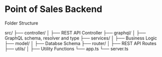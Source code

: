 # Point of Sales Backend

Folder Structure

src/
├── controller/
│ ├── REST API Controller
├── graphql/
│ ├── GraphQL schema, resolver and type
├── services/
│ ├── Business Logic
├── model/
│ ├── Databse Schema
├── router/
│ ├── REST API Routes
├── utils/
│ ├── Utility Functions
└── app.ts
└── server.ts

